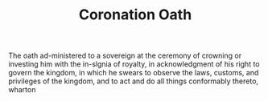 ---
title: Coronation Oath
letter: C
permalink: "/definitions/bld-coronation-oath.html"
body: The oath ad-ministered to a sovereign at the ceremony of crowning or investing
  him with the in-slgnia of royalty, in acknowledgment of his right to govern the
  kingdom, in which he swears to observe the laws, customs, and privileges of the
  kingdom, and to act and do all things conformably thereto, wharton
published_at: '2018-07-07'
source: Black's Law Dictionary 2nd Ed (1910)
layout: post
---